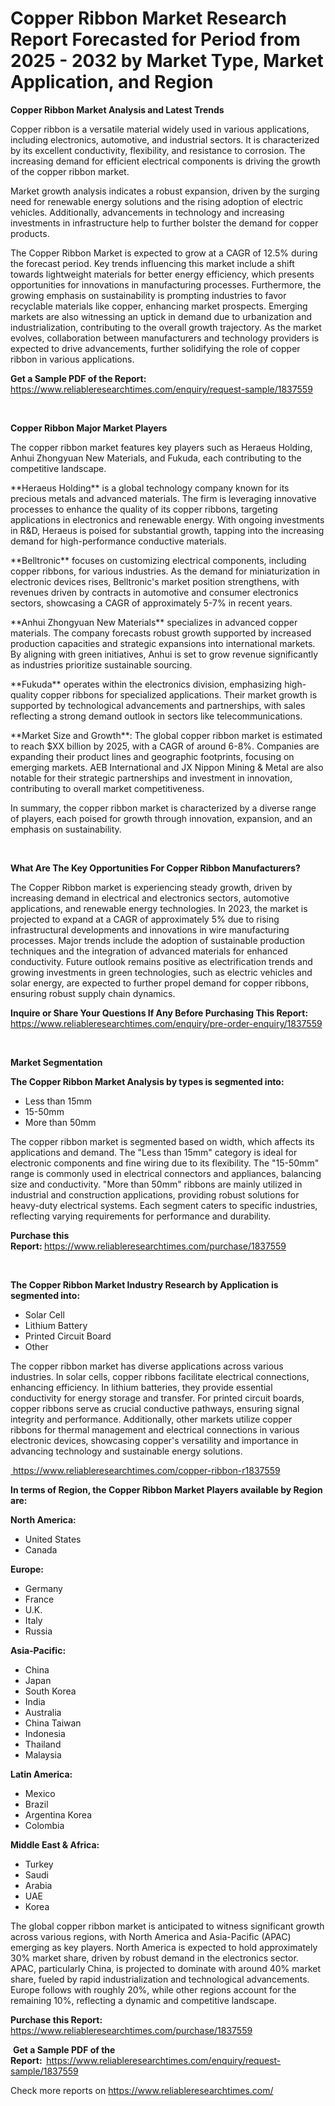 <p><h1>Copper Ribbon Market Research Report Forecasted for Period from 2025 -  2032 by Market Type, Market Application, and Region</h1></p><p><strong>Copper Ribbon Market Analysis and Latest Trends</strong></p>
<p><p>Copper ribbon is a versatile material widely used in various applications, including electronics, automotive, and industrial sectors. It is characterized by its excellent conductivity, flexibility, and resistance to corrosion. The increasing demand for efficient electrical components is driving the growth of the copper ribbon market.</p><p>Market growth analysis indicates a robust expansion, driven by the surging need for renewable energy solutions and the rising adoption of electric vehicles. Additionally, advancements in technology and increasing investments in infrastructure help to further bolster the demand for copper products.</p><p>The Copper Ribbon Market is expected to grow at a CAGR of 12.5% during the forecast period. Key trends influencing this market include a shift towards lightweight materials for better energy efficiency, which presents opportunities for innovations in manufacturing processes. Furthermore, the growing emphasis on sustainability is prompting industries to favor recyclable materials like copper, enhancing market prospects. Emerging markets are also witnessing an uptick in demand due to urbanization and industrialization, contributing to the overall growth trajectory. As the market evolves, collaboration between manufacturers and technology providers is expected to drive advancements, further solidifying the role of copper ribbon in various applications.</p></p>
<p><strong>Get a Sample PDF of the Report:&nbsp;</strong> <a href="https://www.reliableresearchtimes.com/enquiry/request-sample/1837559?utm_campaign=3207&utm_medium=2&utm_source=Github&utm_content=ia&utm_term=01042025&utm_id=copper-ribbon">https://www.reliableresearchtimes.com/enquiry/request-sample/1837559</a></p>
<p>&nbsp;</p>
<p><strong>Copper Ribbon Major Market Players</strong></p>
<p><p>The copper ribbon market features key players such as Heraeus Holding, Anhui Zhongyuan New Materials, and Fukuda, each contributing to the competitive landscape.</p><p>**Heraeus Holding** is a global technology company known for its precious metals and advanced materials. The firm is leveraging innovative processes to enhance the quality of its copper ribbons, targeting applications in electronics and renewable energy. With ongoing investments in R&D, Heraeus is poised for substantial growth, tapping into the increasing demand for high-performance conductive materials.</p><p>**Belltronic** focuses on customizing electrical components, including copper ribbons, for various industries. As the demand for miniaturization in electronic devices rises, Belltronic's market position strengthens, with revenues driven by contracts in automotive and consumer electronics sectors, showcasing a CAGR of approximately 5-7% in recent years.</p><p>**Anhui Zhongyuan New Materials** specializes in advanced copper materials. The company forecasts robust growth supported by increased production capacities and strategic expansions into international markets. By aligning with green initiatives, Anhui is set to grow revenue significantly as industries prioritize sustainable sourcing.</p><p>**Fukuda** operates within the electronics division, emphasizing high-quality copper ribbons for specialized applications. Their market growth is supported by technological advancements and partnerships, with sales reflecting a strong demand outlook in sectors like telecommunications.</p><p>**Market Size and Growth**: The global copper ribbon market is estimated to reach $XX billion by 2025, with a CAGR of around 6-8%. Companies are expanding their product lines and geographic footprints, focusing on emerging markets. AEB International and JX Nippon Mining & Metal are also notable for their strategic partnerships and investment in innovation, contributing to overall market competitiveness. </p><p>In summary, the copper ribbon market is characterized by a diverse range of players, each poised for growth through innovation, expansion, and an emphasis on sustainability.</p></p>
<p>&nbsp;</p>
<p><strong>What Are The Key Opportunities For Copper Ribbon Manufacturers?</strong></p>
<p><p>The Copper Ribbon market is experiencing steady growth, driven by increasing demand in electrical and electronics sectors, automotive applications, and renewable energy technologies. In 2023, the market is projected to expand at a CAGR of approximately 5% due to rising infrastructural developments and innovations in wire manufacturing processes. Major trends include the adoption of sustainable production techniques and the integration of advanced materials for enhanced conductivity. Future outlook remains positive as electrification trends and growing investments in green technologies, such as electric vehicles and solar energy, are expected to further propel demand for copper ribbons, ensuring robust supply chain dynamics.</p></p>
<p><strong>Inquire or Share Your Questions If Any Before Purchasing This Report:</strong> <a href="https://www.reliableresearchtimes.com/enquiry/pre-order-enquiry/1837559?utm_campaign=3207&utm_medium=2&utm_source=Github&utm_content=ia&utm_term=01042025&utm_id=copper-ribbon">https://www.reliableresearchtimes.com/enquiry/pre-order-enquiry/1837559</a></p>
<p>&nbsp;</p>
<p><strong>Market Segmentation</strong></p>
<p><strong>The Copper Ribbon Market Analysis by types is segmented into:</strong></p>
<p><ul><li>Less than 15mm</li><li>15-50mm</li><li>More than 50mm</li></ul></p>
<p><p>The copper ribbon market is segmented based on width, which affects its applications and demand. The "Less than 15mm" category is ideal for electronic components and fine wiring due to its flexibility. The "15-50mm" range is commonly used in electrical connectors and appliances, balancing size and conductivity. "More than 50mm" ribbons are mainly utilized in industrial and construction applications, providing robust solutions for heavy-duty electrical systems. Each segment caters to specific industries, reflecting varying requirements for performance and durability.</p></p>
<p><strong>Purchase this Report:&nbsp;</strong><a href="https://www.reliableresearchtimes.com/purchase/1837559?utm_campaign=3207&utm_medium=2&utm_source=Github&utm_content=ia&utm_term=01042025&utm_id=copper-ribbon">https://www.reliableresearchtimes.com/purchase/1837559</a></p>
<p>&nbsp;</p>
<p><strong>The Copper Ribbon Market Industry Research by Application is segmented into:</strong></p>
<p><ul><li>Solar Cell</li><li>Lithium Battery</li><li>Printed Circuit Board</li><li>Other</li></ul></p>
<p><p>The copper ribbon market has diverse applications across various industries. In solar cells, copper ribbons facilitate electrical connections, enhancing efficiency. In lithium batteries, they provide essential conductivity for energy storage and transfer. For printed circuit boards, copper ribbons serve as crucial conductive pathways, ensuring signal integrity and performance. Additionally, other markets utilize copper ribbons for thermal management and electrical connections in various electronic devices, showcasing copper's versatility and importance in advancing technology and sustainable energy solutions.</p></p>
<p><a href="https://www.reliableresearchtimes.com/copper-ribbon-r1837559?utm_campaign=3207&utm_medium=2&utm_source=Github&utm_content=ia&utm_term=01042025&utm_id=copper-ribbon">&nbsp;https://www.reliableresearchtimes.com/copper-ribbon-r1837559</a></p>
<p><strong>In terms of Region, the Copper Ribbon Market Players available by Region are:</strong></p>
<p>
    <p> <strong> North America: </strong>
        <ul>
            <li>United States</li>
            <li>Canada</li>
        </ul>
        </p> 
    <p> <strong> Europe: </strong>
        <ul>
            <li>Germany</li>
            <li>France</li>
            <li>U.K.</li>
            <li>Italy</li>
            <li>Russia</li>
        </ul>
        </p> 
    <p> <strong> Asia-Pacific: </strong>
        <ul>
            <li>China</li>
            <li>Japan</li>
            <li>South Korea</li>
            <li>India</li>
            <li>Australia</li>
            <li>China Taiwan</li>
            <li>Indonesia</li>
            <li>Thailand</li>
            <li>Malaysia</li>
        </ul>
        </p> 
    <p> <strong> Latin America: </strong>
        <ul>
            <li>Mexico</li>
            <li>Brazil</li>
            <li>Argentina Korea</li>
            <li>Colombia</li>
        </ul>
        </p> 
    <p> <strong> Middle East & Africa: </strong>
        <ul>
            <li>Turkey</li>
            <li>Saudi</li>
            <li>Arabia</li>
            <li>UAE</li>
            <li>Korea</li>
        </ul>
    </p>
    </p>
<p><p>The global copper ribbon market is anticipated to witness significant growth across various regions, with North America and Asia-Pacific (APAC) emerging as key players. North America is expected to hold approximately 30% market share, driven by robust demand in the electronics sector. APAC, particularly China, is projected to dominate with around 40% market share, fueled by rapid industrialization and technological advancements. Europe follows with roughly 20%, while other regions account for the remaining 10%, reflecting a dynamic and competitive landscape.</p></p>
<p><strong>Purchase this Report: </strong><a href="https://www.reliableresearchtimes.com/purchase/1837559?utm_campaign=3207&utm_medium=2&utm_source=Github&utm_content=ia&utm_term=01042025&utm_id=copper-ribbon">https://www.reliableresearchtimes.com/purchase/1837559</a></p>
<p>&nbsp;<strong>Get a Sample PDF of the Report:&nbsp;&nbsp;</strong><a href="https://www.reliableresearchtimes.com/enquiry/request-sample/1837559?utm_campaign=3207&utm_medium=2&utm_source=Github&utm_content=ia&utm_term=01042025&utm_id=copper-ribbon">https://www.reliableresearchtimes.com/enquiry/request-sample/1837559</a></p>
<p><strong></strong></p>
<p>Check more reports on <a href="https://www.reliableresearchtimes.com/?utm_campaign=3207&utm_medium=2&utm_source=Github&utm_content=ia&utm_term=01042025&utm_id=copper-ribbon">https://www.reliableresearchtimes.com/</a></p>